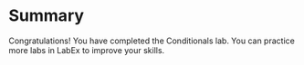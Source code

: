 # Summary

Congratulations! You have completed the Conditionals lab. You can practice more labs in LabEx to improve your skills.
